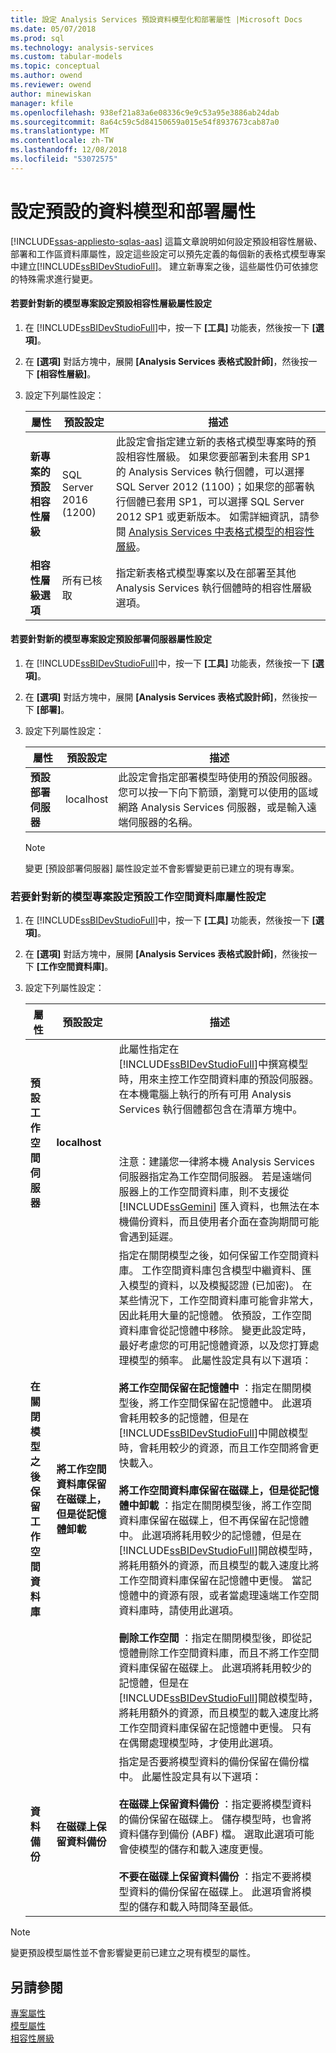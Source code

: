 ```yaml
---
title: 設定 Analysis Services 預設資料模型化和部署屬性 |Microsoft Docs
ms.date: 05/07/2018
ms.prod: sql
ms.technology: analysis-services
ms.custom: tabular-models
ms.topic: conceptual
ms.author: owend
ms.reviewer: owend
author: minewiskan
manager: kfile
ms.openlocfilehash: 938ef21a83a6e08336c9e9c53a95e3886ab24dab
ms.sourcegitcommit: 8a64c59c5d84150659a015e54f8937673cab87a0
ms.translationtype: MT
ms.contentlocale: zh-TW
ms.lasthandoff: 12/08/2018
ms.locfileid: "53072575"
---
```

# <a name="configure-default-data-modeling-and-deployment-properties"></a>設定預設的資料模型和部署屬性 
[!INCLUDE[ssas-appliesto-sqlas-aas](../../includes/ssas-appliesto-sqlas-aas.md)]
  這篇文章說明如何設定預設相容性層級、 部署和工作區資料庫屬性，設定這些設定可以預先定義的每個新的表格式模型專案中建立[!INCLUDE[ssBIDevStudioFull](../../includes/ssbidevstudiofull-md.md)]。 建立新專案之後，這些屬性仍可依據您的特殊需求進行變更。  
  
#### <a name="to-configure-the-default-compatibility-level-property-setting-for-new-model-projects"></a>若要針對新的模型專案設定預設相容性層級屬性設定  
  
1.  在 [!INCLUDE[ssBIDevStudioFull](../../includes/ssbidevstudiofull-md.md)]中，按一下 **[工具]** 功能表，然後按一下 **[選項]**。  
  
2.  在 **[選項]** 對話方塊中，展開 **[Analysis Services 表格式設計師]**，然後按一下 **[相容性層級]**。  
  
3.  設定下列屬性設定：  
  
    |屬性|預設設定|描述|  
    |--------------|---------------------|-----------------|  
    |**新專案的預設相容性層級**|SQL Server 2016 (1200)|此設定會指定建立新的表格式模型專案時的預設相容性層級。 如果您要部署到未套用 SP1 的 Analysis Services 執行個體，可以選擇 SQL Server 2012 (1100)；如果您的部署執行個體已套用 SP1，可以選擇 SQL Server 2012 SP1 或更新版本。 如需詳細資訊，請參閱 [Analysis Services 中表格式模型的相容性層級](../../analysis-services/tabular-models/compatibility-level-for-tabular-models-in-analysis-services.md)。|  
    |**相容性層級選項**|所有已核取|指定新表格式模型專案以及在部署至其他 Analysis Services 執行個體時的相容性層級選項。|  
  
#### <a name="to-configure-the-default-deployment-server-property-setting-for-new-model-projects"></a>若要針對新的模型專案設定預設部署伺服器屬性設定  
  
1.  在 [!INCLUDE[ssBIDevStudioFull](../../includes/ssbidevstudiofull-md.md)]中，按一下 **[工具]** 功能表，然後按一下 **[選項]**。  
  
2.  在 **[選項]** 對話方塊中，展開 **[Analysis Services 表格式設計師]**，然後按一下 **[部署]**。  
  
3.  設定下列屬性設定：  
  
    |屬性|預設設定|描述|  
    |--------------|---------------------|-----------------|  
    |**預設部署伺服器**|localhost|此設定會指定部署模型時使用的預設伺服器。 您可以按一下向下箭頭，瀏覽可以使用的區域網路 Analysis Services 伺服器，或是輸入遠端伺服器的名稱。|  
  
    > [!NOTE]  
    >  變更 [預設部署伺服器] 屬性設定並不會影響變更前已建立的現有專案。  
  
###  <a name="bkmk_conf_default"></a> 若要針對新的模型專案設定預設工作空間資料庫屬性設定  
  
1.  在 [!INCLUDE[ssBIDevStudioFull](../../includes/ssbidevstudiofull-md.md)]中，按一下 **[工具]** 功能表，然後按一下 **[選項]**。  
  
2.  在 **[選項]** 對話方塊中，展開 **[Analysis Services 表格式設計師]**，然後按一下 **[工作空間資料庫]**。  
  
3.  設定下列屬性設定：  
  
    |屬性|預設設定|描述|  
    |--------------|---------------------|-----------------|  
    |**預設工作空間伺服器**|**localhost**|此屬性指定在 [!INCLUDE[ssBIDevStudioFull](../../includes/ssbidevstudiofull-md.md)]中撰寫模型時，用來主控工作空間資料庫的預設伺服器。 在本機電腦上執行的所有可用 Analysis Services 執行個體都包含在清單方塊中。<br /><br /> <br /><br /> 注意：建議您一律將本機 Analysis Services 伺服器指定為工作空間伺服器。 若是遠端伺服器上的工作空間資料庫，則不支援從 [!INCLUDE[ssGemini](../../includes/ssgemini-md.md)] 匯入資料，也無法在本機備份資料，而且使用者介面在查詢期間可能會遇到延遲。|  
    |**在關閉模型之後保留工作空間資料庫**|**將工作空間資料庫保留在磁碟上，但是從記憶體卸載**|指定在關閉模型之後，如何保留工作空間資料庫。 工作空間資料庫包含模型中繼資料、匯入模型的資料，以及模擬認證 (已加密)。 在某些情況下，工作空間資料庫可能會非常大，因此耗用大量的記憶體。 依預設，工作空間資料庫會從記憶體中移除。 變更此設定時，最好考慮您的可用記憶體資源，以及您打算處理模型的頻率。 此屬性設定具有以下選項：<br /><br /> **將工作空間保留在記憶體中** ：指定在關閉模型後，將工作空間保留在記憶體中。 此選項會耗用較多的記憶體，但是在 [!INCLUDE[ssBIDevStudioFull](../../includes/ssbidevstudiofull-md.md)]中開啟模型時，會耗用較少的資源，而且工作空間將會更快載入。<br /><br /> **‭將工作空間資料庫保留在磁碟上，但是從記憶體中卸載** ：指定在關閉模型後，將工作空間資料庫保留在磁碟上，但不再保留在記憶體中。 此選項將耗用較少的記憶體，但是在 [!INCLUDE[ssBIDevStudioFull](../../includes/ssbidevstudiofull-md.md)]開啟模型時，將耗用額外的資源，而且模型的載入速度比將工作空間資料庫保留在記憶體中更慢。 當記憶體中的資源有限，或者當處理遠端工作空間資料庫時，請使用此選項。<br /><br /> **刪除工作空間** ：指定在關閉模型後，即從記憶體刪除工作空間資料庫，而且不將工作空間資料庫保留在磁碟上。 此選項將耗用較少的記憶體，但是在 [!INCLUDE[ssBIDevStudioFull](../../includes/ssbidevstudiofull-md.md)]開啟模型時，將耗用額外的資源，而且模型的載入速度比將工作空間資料庫保留在記憶體中更慢。 只有在偶爾處理模型時，才使用此選項。|  
    |**資料備份**|**在磁碟上保留資料備份**|指定是否要將模型資料的備份保留在備份檔中。 此屬性設定具有以下選項：<br /><br /> **在磁碟上保留資料備份** ：指定要將模型資料的備份保留在磁碟上。 儲存模型時，也會將資料儲存到備份 (ABF) 檔。 選取此選項可能會使模型的儲存和載入速度更慢。<br /><br /> **不要在磁碟上保留資料備份** ：指定不要將模型資料的備份保留在磁碟上。 此選項會將模型的儲存和載入時間降至最低。|  
  
> [!NOTE]  
>  變更預設模型屬性並不會影響變更前已建立之現有模型的屬性。  
  
## <a name="see-also"></a>另請參閱  
 [專案屬性](../../analysis-services/tabular-models/project-properties-ssas-tabular.md)   
 [模型屬性](../../analysis-services/tabular-models/model-properties-ssas-tabular.md)   
 [相容性層級](../../analysis-services/tabular-models/compatibility-level-for-tabular-models-in-analysis-services.md)  
  
  
